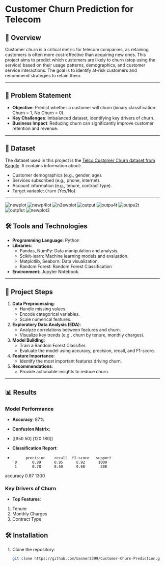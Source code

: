 # Customer Churn Prediction for Telecom

## 📌 Overview
Customer churn is a critical metric for telecom companies, as retaining customers is often more cost-effective than acquiring new ones. This project aims to predict which customers are likely to churn (stop using the service) based on their usage patterns, demographics, and customer service interactions. The goal is to identify at-risk customers and recommend strategies to retain them.

---

## 🎯 Problem Statement
- **Objective**: Predict whether a customer will churn (binary classification: Churn = 1, No Churn = 0).
- **Key Challenges**: Imbalanced dataset, identifying key drivers of churn.
- **Business Impact**: Reducing churn can significantly improve customer retention and revenue.

---

## 📂 Dataset
The dataset used in this project is the [Telco Customer Churn dataset from Kaggle](https://www.kaggle.com/blastchar/telco-customer-churn). It contains information about:
- Customer demographics (e.g., gender, age).
- Services subscribed (e.g., phone, internet).
- Account information (e.g., tenure, contract type).
- Target variable: `Churn` (Yes/No).

---
![newplot](https://github.com/user-attachments/assets/70ebae71-0201-404d-a705-11d3dfc69c59)
![newp4lot](https://github.com/user-attachments/assets/8a9e819a-6c1d-4ff5-91f7-1dc8570690a7)
![n2ewplot](https://github.com/user-attachments/assets/cde6a233-9dde-4a54-8ed4-19fdf910d255)
![output](https://github.com/user-attachments/assets/0d6ea76e-fc7d-470d-a98a-8fc21bcfbd8b)
![outpu4t](https://github.com/user-attachments/assets/dc08075a-ee21-478c-b51d-8c89e5febdef)
![outpu2t](https://github.com/user-attachments/assets/ac883c44-b2f6-4639-b01f-8b7392dadb4c)
![outp1ut](https://github.com/user-attachments/assets/4a3b7722-a2ea-4331-aa68-2ef9acf10dc3)
![newplot2](https://github.com/user-attachments/assets/4421b37c-c12a-4979-a7bf-29c961f121ca)

## 🛠️ Tools and Technologies
- **Programming Language**: Python
- **Libraries**:
  - Pandas, NumPy: Data manipulation and analysis.
  - Scikit-learn: Machine learning models and evaluation.
  - Matplotlib, Seaborn: Data visualization.
  - Random Forest: Random Forest Classification 
- **Environment**: Jupyter Notebook.

---

## 🚀 Project Steps
1. **Data Preprocessing**:
   - Handle missing values.
   - Encode categorical variables.
   - Scale numerical features.
2. **Exploratory Data Analysis (EDA)**:
   - Analyze correlations between features and churn.
   - Visualize key trends (e.g., churn by tenure, monthly charges).
3. **Model Building**:
   - Train a Random Forest Classifier.
   - Evaluate the model using accuracy, precision, recall, and F1-score.
4. **Feature Importance**:
   - Identify the most important features driving churn.
5. **Recommendations**:
   - Provide actionable insights to reduce churn.

---

## 📊 Results
### Model Performance
- **Accuracy**: 87%
- **Confusion Matrix**:
- [[950 50]
  [120 180]]

- **Classification Report**:
-           precision    recall  f1-score   support
       0       0.89      0.95      0.92      1000
       1       0.78      0.60      0.68       300
accuracy                           0.87      1300

### Key Drivers of Churn
- **Top Features**:
1. Tenure
2. Monthly Charges
3. Contract Type

## 🛠️ Installation
1. Clone the repository:
   ```bash
   git clone https://github.com/banner2399/Customer-Churn-Prediction.git

  
